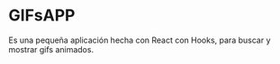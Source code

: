 # GIFsAPP
Es una pequeña aplicación hecha con React con Hooks, para buscar y mostrar gifs animados.

